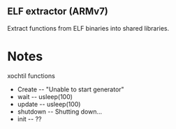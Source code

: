 ELF extractor (ARMv7)
---------------------

Extract functions from ELF binaries into shared libraries.

Notes
=====

xochtil functions
 * Create -- "Unable to start generator"
 * wait -- usleep(100)
 * update -- usleep(100)
 * shutdown --  Shutting down...
 * init -- ??
